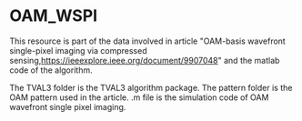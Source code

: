 # OAM_WSPI
This resource is part of the data involved in article "OAM-basis wavefront single-pixel imaging via compressed sensing,https://ieeexplore.ieee.org/document/9907048" and the matlab code of the algorithm.

The TVAL3 folder is the TVAL3 algorithm package.
The pattern folder is the OAM pattern used in the article.
.m file is the simulation code of OAM wavefront single pixel imaging.
